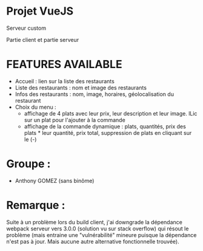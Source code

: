 # Projet VueJS

Serveur custom

Partie client et partie serveur

# FEATURES AVAILABLE

- Accueil : lien sur la liste des restaurants
- Liste des restaurants : nom et image des restaurants
- Infos des restaurants : nom, image, horaires, géolocalisation du restaurant
- Choix du menu : 
    - affichage de 4 plats avec leur prix, leur description et leur image. lLic sur un plat pour l'ajouter à la commande
    - affichage de la commande dynamique : plats, quantités, prix des plats * leur quantité, prix total, suppression de plats en cliquant sur le (-)

# Groupe : 

- Anthony GOMEZ (sans binôme)

# Remarque : 
Suite à un problème lors du build client, j'ai downgrade la dépendance webpack serveur vers 3.0.0 (solution vu sur stack overflow) qui résout le problème (mais entraine une "vulnérabilité" mineure puisque la dépendance n'est pas à jour. Mais aucune autre alternative fonctionnelle trouvée).